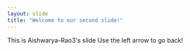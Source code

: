 ```yaml
---
layout: slide
title: "Welcome to our second slide!"
---
```

This is Aishwarya-Rao3's slide
Use the left arrow to go back!